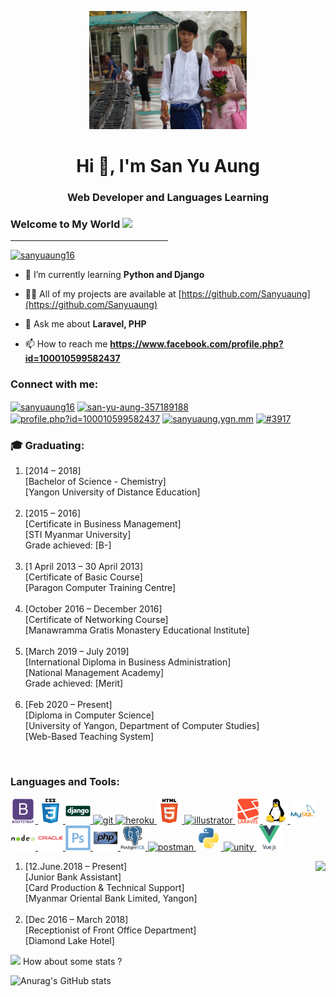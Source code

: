 <pre align="center">
<img src="https://github.com/Sanyuaung/Sanyuaung/blob/main/IMG_2004.JPG" alt="WordCloud" width="50%">
</pre> 
<h1 align="center">Hi 👋, I'm San Yu Aung</h1>
<h3 align="center">Web Developer and Languages Learning</h3>

### Welcome to My World <img src="https://github.com/TheDudeThatCode/TheDudeThatCode/blob/master/Assets/Earth.gif" width="24px">

<hr style="width:50%;text-align:left;margin-left:0">

<p align="left"> <a href="https://twitter.com/sanyuaung16" target="blank"><img src="https://img.shields.io/twitter/follow/sanyuaung16?logo=twitter&style=for-the-badge" alt="sanyuaung16" /></a> </p>

- 🌱 I’m currently learning **Python and Django**

- 👨‍💻 All of my projects are available at [https://github.com/Sanyuaung](https://github.com/Sanyuaung)

- 💬 Ask me about **Laravel, PHP**

- 📫 How to reach me **https://www.facebook.com/profile.php?id=100010599582437**

<h3 align="left">Connect with me:</h3>
<p align="left">
<a href="https://twitter.com/sanyuaung16" target="blank"><img align="center" src="https://raw.githubusercontent.com/rahuldkjain/github-profile-readme-generator/master/src/images/icons/Social/twitter.svg" alt="sanyuaung16" height="30" width="40" /></a>
<a href="https://linkedin.com/in/san-yu-aung-357189188" target="blank"><img align="center" src="https://raw.githubusercontent.com/rahuldkjain/github-profile-readme-generator/master/src/images/icons/Social/linked-in-alt.svg" alt="san-yu-aung-357189188" height="30" width="40" /></a>
<a href="https://fb.com/profile.php?id=100010599582437" target="blank"><img align="center" src="https://raw.githubusercontent.com/rahuldkjain/github-profile-readme-generator/master/src/images/icons/Social/facebook.svg" alt="profile.php?id=100010599582437" height="30" width="40" /></a>
<a href="https://instagram.com/sanyuaung.ygn.mm" target="blank"><img align="center" src="https://raw.githubusercontent.com/rahuldkjain/github-profile-readme-generator/master/src/images/icons/Social/instagram.svg" alt="sanyuaung.ygn.mm" height="30" width="40" /></a>
<a href="https://discord.gg/#3917" target="blank"><img align="center" src="https://raw.githubusercontent.com/rahuldkjain/github-profile-readme-generator/master/src/images/icons/Social/discord.svg" alt="#3917" height="30" width="40" /></a>
</p>

### :mortar_board: Graduating:
<div id="Education" class="tabcontent"><ol><li><div>[2014 – 2018]</div>
		<div>[Bachelor of Science - Chemistry]<div>
		<div>[Yangon University of Distance Education]</div></li><br>
	<li><div>[2015  – 2016]</div>
		<div>[Certificate in Business Management]</div>
		<div>[STI Myanmar University]</div>
		<div>Grade achieved:	[B-]</div></li><br>
	<li><div>[1 April 2013 – 30 April 2013]</div>
		<div>[Certificate of Basic Course]</div>
		<div>[Paragon Computer Training Centre]</div></li><br>
	<li><div>[October 2016 – December 2016]</div>
		<div<[Certificate of A+ Hardware Course]</div>
		<div>[Certificate of Networking Course]</div>
		<div>[Manawramma Gratis Monastery Educational Institute]</div></li><br>
	<li><div>[March 2019 – July 2019]</div>
		<div>[International Diploma in Business Administration]</div>
		<div>[National Management Academy]</div>
		<div>Grade achieved:	[Merit]</div></li><br>
	<li><div>[Feb 2020 – Present]</div>
		<div>[Diploma in Computer Science]</div>
		<div>[University of Yangon, Department of Computer Studies]</div>
		<div>[Web-Based Teaching System]</div></li>
</ol></div><br>

<h3 align="left">Languages and Tools:</h3>

<p align="left"> <a href="https://getbootstrap.com" target="_blank"> <img src="https://raw.githubusercontent.com/devicons/devicon/master/icons/bootstrap/bootstrap-plain-wordmark.svg" alt="bootstrap" width="40" height="40"/> </a> <a href="https://www.w3schools.com/css/" target="_blank"> <img src="https://raw.githubusercontent.com/devicons/devicon/master/icons/css3/css3-original-wordmark.svg" alt="css3" width="40" height="40"/> </a> <a href="https://www.djangoproject.com/" target="_blank"> <img src="https://raw.githubusercontent.com/devicons/devicon/master/icons/django/django-original.svg" alt="django" width="40" height="40"/> </a> <a href="https://git-scm.com/" target="_blank"> <img src="https://www.vectorlogo.zone/logos/git-scm/git-scm-icon.svg" alt="git" width="40" height="40"/> </a> <a href="https://heroku.com" target="_blank"> <img src="https://www.vectorlogo.zone/logos/heroku/heroku-icon.svg" alt="heroku" width="40" height="40"/> </a> <a href="https://www.w3.org/html/" target="_blank"> <img src="https://raw.githubusercontent.com/devicons/devicon/master/icons/html5/html5-original-wordmark.svg" alt="html5" width="40" height="40"/> </a> <a href="https://www.adobe.com/in/products/illustrator.html" target="_blank"> <img src="https://www.vectorlogo.zone/logos/adobe_illustrator/adobe_illustrator-icon.svg" alt="illustrator" width="40" height="40"/> </a> <a href="https://laravel.com/" target="_blank"> <img src="https://raw.githubusercontent.com/devicons/devicon/master/icons/laravel/laravel-plain-wordmark.svg" alt="laravel" width="40" height="40"/> </a> <a href="https://www.linux.org/" target="_blank"> <img src="https://raw.githubusercontent.com/devicons/devicon/master/icons/linux/linux-original.svg" alt="linux" width="40" height="40"/> </a> <a href="https://www.mysql.com/" target="_blank"> <img src="https://raw.githubusercontent.com/devicons/devicon/master/icons/mysql/mysql-original-wordmark.svg" alt="mysql" width="40" height="40"/> </a> <a href="https://nodejs.org" target="_blank"> <img src="https://raw.githubusercontent.com/devicons/devicon/master/icons/nodejs/nodejs-original-wordmark.svg" alt="nodejs" width="40" height="40"/> </a> <a href="https://www.oracle.com/" target="_blank"> <img src="https://raw.githubusercontent.com/devicons/devicon/master/icons/oracle/oracle-original.svg" alt="oracle" width="40" height="40"/> </a> <a href="https://www.photoshop.com/en" target="_blank"> <img src="https://raw.githubusercontent.com/devicons/devicon/master/icons/photoshop/photoshop-line.svg" alt="photoshop" width="40" height="40"/> </a> <a href="https://www.php.net" target="_blank"> <img src="https://raw.githubusercontent.com/devicons/devicon/master/icons/php/php-original.svg" alt="php" width="40" height="40"/> </a> <a href="https://www.postgresql.org" target="_blank"> <img src="https://raw.githubusercontent.com/devicons/devicon/master/icons/postgresql/postgresql-original-wordmark.svg" alt="postgresql" width="40" height="40"/> </a> <a href="https://postman.com" target="_blank"> <img src="https://www.vectorlogo.zone/logos/getpostman/getpostman-icon.svg" alt="postman" width="40" height="40"/> </a> <a href="https://www.python.org" target="_blank"> <img src="https://raw.githubusercontent.com/devicons/devicon/master/icons/python/python-original.svg" alt="python" width="40" height="40"/> </a> <a href="https://unity.com/" target="_blank"> <img src="https://www.vectorlogo.zone/logos/unity3d/unity3d-icon.svg" alt="unity" width="40" height="40"/> </a> <a href="https://vuejs.org/" target="_blank"> <img src="https://raw.githubusercontent.com/devicons/devicon/master/icons/vuejs/vuejs-original-wordmark.svg" alt="vuejs" width="40" height="40"/> </a> </p>


<img align="right" src="https://github.com/rajput2107/rajput2107/blob/master/Assets/Developer.gif"/>

<div id="Work Experience" class="tabcontent"><ol><li><div>[12.June.2018 – Present]</div>
		<div>[Junior Bank Assistant]</div>
		<div>[Card Production & Technical Support]</div>
		<div>[Myanmar Oriental Bank Limited, Yangon]</div></li>
	<br>
	<li><div>[Dec 2016 – March 2018]</div>
		<div>[Receptionist of Front Office Department]</div>
		<div>[Diamond Lake Hotel]</div></li>
</ol></div>
	
<img src="https://media.giphy.com/media/VgCDAzcKvsR6OM0uWg/giphy.gif" width="50"> How about some stats ?


![Anurag's GitHub stats](https://github-readme-stats.vercel.app/api?username=Sanyuaung&show_icons=true&theme=merko)
 

